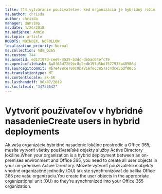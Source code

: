 ```yaml
---
title: 744 vytváranie používateľov, keď organizácia je hybridný režim
ms.author: chrisda
author: chrisda
manager: dansimp
ms.date: 4/26/2018
ms.audience: Admin
ms.topic: article
ROBOTS: NOINDEX, NOFOLLOW
localization_priority: Normal
ms.collection: Adm_O365
ms.custom: 744
ms.assetid: ed17197d-cee9-4539-b3dc-de5ac04efc79
ms.openlocfilehash: 8a8f66d7269bc0c2edb197d5bd1577935b48506d
ms.sourcegitcommit: 4b7e478ce700c0b781efec3857ac4dce5bdf00c6
ms.translationtype: MT
ms.contentlocale: sk-SK
ms.lasthandoff: 06/07/2019
ms.locfileid: "34753542"
---
```

# <a name="create-users-in-hybrid-deployments"></a><span data-ttu-id="4246b-102">Vytvoriť používateľov v hybridné nasadenie</span><span class="sxs-lookup"><span data-stu-id="4246b-102">Create users in hybrid deployments</span></span>

<span data-ttu-id="4246b-103">Ak vaša organizácia hybridné nasadenie lokálne prostredie a Office 365, musíte vytvoriť všetky používateľské objekty služby Active Directory lokálne.</span><span class="sxs-lookup"><span data-stu-id="4246b-103">When your organization is a hybrid deployment between an on-premises environment and Office 365, you need to create all user objects in your on-premises Active Directory.</span></span> <span data-ttu-id="4246b-104">Môžete vytvoriť používateľské objekty vhodné organizačné jednotky (OU) tak ste synchronizovať do balíka Office 365 pre vašu organizáciu.</span><span class="sxs-lookup"><span data-stu-id="4246b-104">You create the user objects in the appropriate organizational unit (OU) so they're synchronized into your Office 365 organization.</span></span>
